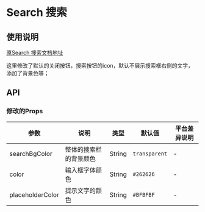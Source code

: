 # Search 搜索

## 使用说明

[原Search 搜索文档地址](https://www.uviewui.com/components/search.html)

这里修改了默认的关闭按钮，搜索按钮的icon，默认不展示搜索框右侧的文字，添加了背景色等；

## API

### 修改的Props

| 参数 | 说明 | 类型 | 默认值 | 平台差异说明 |
| --- | --- | --- | --- | --- |
| searchBgColor | 整体的搜索栏的背景颜色 | String | `transparent` | - |
| color | 输入框字体颜色 | String | `#262626` | - |
| placeholderColor | 提示文字的颜色 | String | `#BFBFBF` | - |

